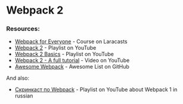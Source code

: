 # Webpack 2

### Resources:
* [Webpack for Everyone](https://laracasts.com/series/webpack-for-everyone) - Course on Laracasts
* [Webpack 2](https://www.youtube.com/playlist?list=PLkEZWD8wbltnRp6nRR8kv97RbpcUdNawY) - Playlist on YouTube
* [Webpack 2 Basics](https://www.youtube.com/playlist?list=PL55RiY5tL51rcCnrOrZixuOsZhAHHy6os) - Playlist on YouTube
* [Webpack 2 - A full tutorial](https://www.youtube.com/watch?v=eWmkBNBTbMM&t=2s) - Video on YouTube
* [Awesome Webpack](https://github.com/webpack-contrib/awesome-webpack) - Awesome List on GitHub

And also:
* [Скринкаст по Webpack](https://www.youtube.com/playlist?list=PLDyvV36pndZHfBThhg4Z0822EEG9VGenn) - Playlist on YouTube about Webpack 1 in russian
